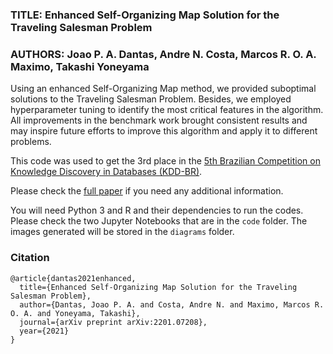### TITLE:  Enhanced Self-Organizing Map Solution for the Traveling Salesman Problem
### AUTHORS: Joao P. A. Dantas, Andre N. Costa, Marcos R. O. A. Maximo, Takashi Yoneyama

Using an enhanced Self-Organizing Map method, we provided suboptimal solutions to the Traveling Salesman Problem. Besides, we employed hyperparameter tuning to identify the most critical features in the algorithm. All improvements in the benchmark work brought consistent results and may inspire future efforts to improve this algorithm and apply it to different problems.

This code was used to get the 3rd place in the [5th Brazilian Competition on Knowledge Discovery in Databases (KDD-BR)](https://www.kaggle.com/c/kddbr-2021).

Please check the [full paper](https://arxiv.org/abs/2201.07208) if you need any additional information.

You will need Python 3 and R and their dependencies to run the codes. Please check the two Jupyter Notebooks that are in the ```code``` folder. The images generated will be stored in the  ```diagrams``` folder.


### Citation
```
@article{dantas2021enhanced,
  title={Enhanced Self-Organizing Map Solution for the Traveling Salesman Problem},
  author={Dantas, Joao P. A. and Costa, Andre N. and Maximo, Marcos R. O. A. and Yoneyama, Takashi},
  journal={arXiv preprint arXiv:2201.07208},
  year={2021}
}
```
